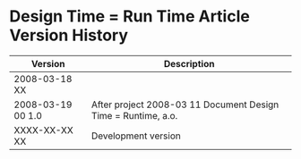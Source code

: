 ﻿Design Time = Run Time Article Version History
==============================================

| Version            | Description                                                    |
|--------------------|----------------------------------------------------------------|
| 2008-03-18 XX      |                                                                |
| 2008-03-19 00  1.0 |After project  2008-03 11  Document Design Time = Runtime, a.o. |
| XXXX-XX-XX XX      |Development version                                             |

